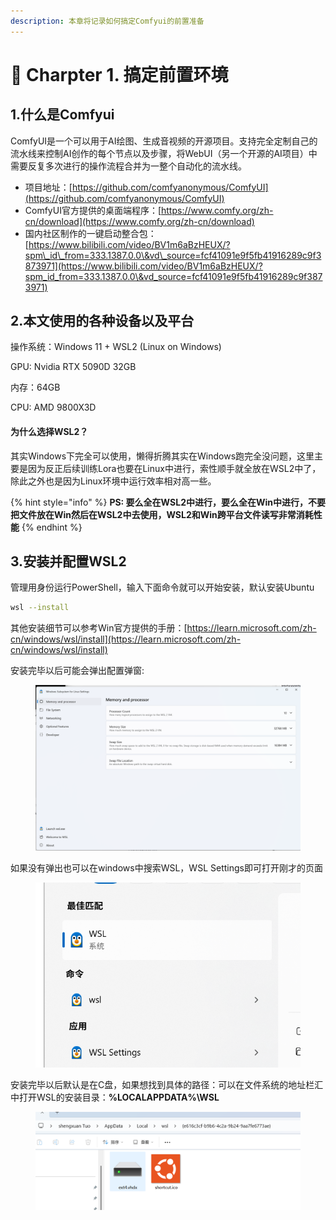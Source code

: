 ```yaml
---
description: 本章将记录如何搞定Comfyui的前置准备
---
```


# 👻 Charpter 1. 搞定前置环境

## 1.什么是Comfyui

ComfyUI是一个可以用于AI绘图、生成音视频的开源项目。支持完全定制自己的流水线来控制AI创作的每个节点以及步骤，将WebUI（另一个开源的AI项目）中需要反复多次进行的操作流程合并为一整个自动化的流水线。

* 项目地址：[https://github.com/comfyanonymous/ComfyUI](https://github.com/comfyanonymous/ComfyUI)
* ComfyUI官方提供的桌面端程序：[https://www.comfy.org/zh-cn/download](https://www.comfy.org/zh-cn/download)
* 国内社区制作的一键启动整合包：[https://www.bilibili.com/video/BV1m6aBzHEUX/?spm\_id\_from=333.1387.0.0\&vd\_source=fcf41091e9f5fb41916289c9f3873971](https://www.bilibili.com/video/BV1m6aBzHEUX/?spm_id_from=333.1387.0.0\&vd_source=fcf41091e9f5fb41916289c9f3873971)

## 2.本文使用的各种设备以及平台

操作系统：Windows 11 + WSL2 (Linux on Windows)

GPU: Nvidia RTX 5090D 32GB

内存：64GB

CPU: AMD 9800X3D

#### 为什么选择WSL2？

其实Windows下完全可以使用，懒得折腾其实在Windows跑完全没问题，这里主要是因为反正后续训练Lora也要在Linux中进行，索性顺手就全放在WSL2中了，除此之外也是因为Linux环境中运行效率相对高一些。

{% hint style="info" %}
**PS: 要么全在WSL2中进行，要么全在Win中进行，不要把文件放在Win然后在WSL2中去使用，WSL2和Win跨平台文件读写非常消耗性能**
{% endhint %}

## 3.安装并配置WSL2

管理用身份运行PowerShell，输入下面命令就可以开始安装，默认安装Ubuntu

```sh
wsl --install
```

其他安装细节可以参考Win官方提供的手册：[https://learn.microsoft.com/zh-cn/windows/wsl/install](https://learn.microsoft.com/zh-cn/windows/wsl/install)

安装完毕以后可能会弹出配置弹窗:

<figure><img src="../../.gitbook/assets/image (1).png" alt="" width="563"><figcaption></figcaption></figure>

如果没有弹出也可以在windows中搜索WSL，WSL Settings即可打开刚才的页面

<figure><img src="../../.gitbook/assets/image.png" alt="" width="464"><figcaption></figcaption></figure>

安装完毕以后默认是在C盘，如果想找到具体的路径：可以在文件系统的地址栏汇中打开WSL的安装目录：**%LOCALAPPDATA%\WSL**

<figure><img src="../../.gitbook/assets/image (2).png" alt="" width="563"><figcaption></figcaption></figure>

